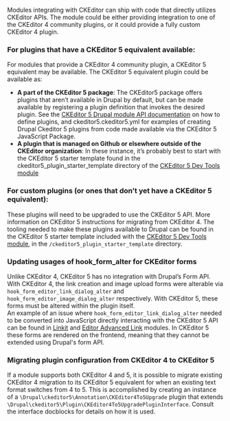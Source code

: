 Modules integrating with CKEditor can ship with code that directly utilizes CKEditor APIs. The module could be either providing integration to one of the CKEditor 4 community plugins, or it could provide a fully custom CKEditor 4 plugin.

### For plugins that have a CKEditor 5 equivalent available:

For modules that provide a CKEditor 4 community plugin, a CKEditor 5 equivalent may be available. The CKEditor 5 equivalent plugin could be available as:

* **A part of the CKEditor 5 package**: The CKEditor5 package offers plugins that aren’t available in Drupal by default, but can be made available by registering a plugin definition that invokes the desired plugin. See the [CKEditor 5 Drupal module API documentation](https://api.drupal.org/api/drupal/core%21modules%21ckeditor5%21ckeditor5.api.php/group/ckeditor5%5Farchitecture/9.3.x) on how to define plugins, and ckeditor5.ckeditor5.yml for examples of creating Drupal Ckeditor 5 plugins from code made available via the CKEditor 5 JavaScript Package.
* **A plugin that is managed on Github or elsewhere outside of the CKEditor organization**: In these instance, it’s probably best to start with the CKEditor 5 starter template found in the ckeditor5\_plugin\_starter\_template directory of the [CKEditor 5 Dev Tools module](https://www.drupal.org/project/ckeditor5%5Fdev)

### For custom plugins (or ones that don’t yet have a CKEditor 5 equivalent):

These plugins will need to be upgraded to use the CKEditor 5 API. More information on CKEditor 5 instructions for migrating from CKEditor 4\. The tooling needed to make these plugins available to Drupal can be found in the CKEditor 5 starter template included with the [CKEditor 5 Dev Tools module](https://www.drupal.org/project/ckeditor5%5Fdev), in the `/ckeditor5_plugin_starter_template` directory.

### Updating usages of hook\_form\_alter for CKEditor forms

Unlike CKEditor 4, CKEditor 5 has no integration with Drupal’s Form API. With CKEditor 4, the link creation and image upload forms were alterable via `hook_form_editor_link_dialog_alter` and `hook_form_editor_image_dialog_alter` respectively. With CKEditor 5, these forms must be altered within the plugin itself.  
An example of an issue where `hook_form_editor_link_dialog_alter` needed to be converted into JavaScript directly interacting with the CKEditor 5 API can be found in [Linkit](https://www.drupal.org/project/linkit/issues/3232190) and [Editor Advanced Link](https://www.drupal.org/project/editor%5Fadvanced%5Flink/issues/3232052) modules. In CKEditor 5 these forms are rendered on the frontend, meaning that they cannot be extended using Drupal's form API.

### Migrating plugin configuration from CKEditor 4 to CKEditor 5

If a module supports both CKEditor 4 and 5, it is possible to migrate existing CKEditor 4 migration to its CKEditor 5 equivalent for when an existing text format switches from 4 to 5\. This is accomplished by creating an instance of a `\Drupal\ckeditor5\Annotation\CKEditor4To5Upgrade` plugin that extends `\Drupal\ckeditor5\Plugin\CKEditor4To5UpgradePluginInterface`. Consult the interface docblocks for details on how it is used.